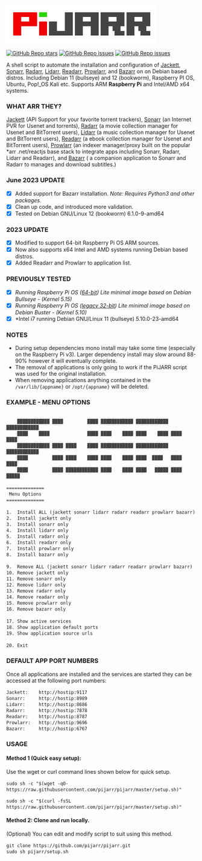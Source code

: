 ![PiJARR](/pijarr.png)

[![GitHub Repo stars](https://img.shields.io/github/stars/pijarr/pijarr)](https://github.com/pijarr/pijarr/stargazers)
[![GitHub Repo issues](https://img.shields.io/github/issues/pijarr/pijarr)](https://github.com/pijarr/pijarr/issues)
[![GitHub Repo issues](https://img.shields.io/github/issues-closed/pijarr/pijarr)](https://github.com/pijarr/pijarr/issues?q=is%3Aissue+is%3Aclosed)

A shell script to automate the installation and configuration of [Jackett](https://github.com/Jackett/Jackett), [Sonarr](https://github.com/Sonarr/Sonarr), [Radarr](https://github.com/Radarr/Radarr), [Lidarr](https://github.com/Lidarr/Lidarr), [Readarr](https://github.com/Readarr/Readarr), [Prowlarr](https://github.com/Prowlarr/Prowlarr), and [Bazarr](https://github.com/morpheus65535/bazarr) on on Debian based distros. Including Debian 11 (bullseye) and 12 (bookworm), Raspberry PI OS, Ubuntu, Pop!_OS Kali etc. Supports ARM **Raspberry Pi** and Intel/AMD x64 systems.

### WHAT ARR THEY?
  
[Jackett](https://github.com/Jackett/Jackett) (API Support for your favorite torrent trackers), [Sonarr](https://github.com/Sonarr/Sonarr) (an Internet PVR for Usenet and torrents), [Radarr](https://github.com/Radarr/Radarr) (a movie collection manager for Usenet and BitTorrent users), [Lidarr](https://github.com/Lidarr/Lidarr) (a music collection manager for Usenet and BitTorrent users), [Readarr](https://github.com/Readarr/Readarr) (a ebook collection manager for Usenet and BitTorrent users), [Prowlarr](https://github.com/Prowlarr/Prowlarr) (an indexer manager/proxy built on the popular *arr .net/reactjs base stack to integrate apps including Sonarr, Radarr, Lidarr and Readarr), and [Bazarr](https://github.com/morpheus65535/bazarr) ( a companion application to Sonarr and Radarr to manages and download subtitles.)

### June 2023 UPDATE 

- [x] Added support for Bazarr installation. *Note: Requires Python3 and other packages.*
- [x] Clean up code, and introduced more validation.
- [x] Tested on Debian GNU/Linux 12 (bookworm) 6.1.0-9-amd64 

### 2023 UPDATE 
- [x] Modified to support 64-bit Raspberry Pi OS ARM sources.  
- [x] Now also supports x64 Intel and AMD systems running Debian based distros.
- [x] Added Readarr and Prowlarr to application list.

### PREVIOUSLY TESTED 

- [x] *Running Raspberry Pi OS ([64-bit](https://www.raspberrypi.org/software/operating-systems/#raspberry-pi-os-64-bit)) Lite minimal image based on Debian Bullseye - (Kernel 5.15)*
- [x] *Running Raspberry Pi OS ([legacy 32-bit](https://www.raspberrypi.com/software/operating-systems/#raspberry-pi-os-legacy)) Lite minimal image based on Debian Buster - (Kernel 5.10)*
- [x] *Intel i7 running Debian GNU/Linux 11 (bullseye) 5.10.0-23-amd64

### NOTES
- During setup dependencies mono install may take some time (especially on the Raspberry Pi v3). Larger dependency install may slow around 88-90% however it will eventually complete.    
- The removal of applications is only going to work if the PiJARR script was used for the original installation.  
- When removing applications anything contained in the `/var/lib/{appname}` or `/opt/{appname}` will be deleted.

### EXAMPLE - MENU OPTIONS

```
                                                               
    ▓▓▓▓▓▓▓▓▓▓▓▓ ▓▓▓▓         ▓▓▓▓ ▓▓▓▓▓▓▓▓▓▓▓▓ ▓▓▓▓▓▓▓▓▓▓▓▓ ▓▓▓▓▓▓▓▓▓▓▓▓
    ▓▓▓▓    ▓▓▓▓              ▓▓▓▓ ▓▓▓▓    ▓▓▓▓ ▓▓▓▓    ▓▓▓▓ ▓▓▓▓    ▓▓▓▓
    ▓▓▓▓▓▓▓▓▓▓▓▓ ▓▓▓▓ ▓▓▓▓    ▓▓▓▓ ▓▓▓▓▓▓▓▓▓▓▓▓ ▓▓▓▓▓▓▓▓▓▓▓▓ ▓▓▓▓▓▓▓▓▓▓▓▓
    ▓▓▓▓         ▓▓▓▓ ▓▓▓▓    ▓▓▓▓ ▓▓▓▓    ▓▓▓▓ ▓▓▓▓  ▓▓▓▓   ▓▓▓▓  ▓▓▓▓
    ▓▓▓▓         ▓▓▓▓ ▓▓▓▓▓▓▓▓▓▓▓▓ ▓▓▓▓    ▓▓▓▓ ▓▓▓▓   ▓▓▓▓▓ ▓▓▓▓   ▓▓▓▓▓
    
==============
 Menu Options 
==============

1.  Install ALL (jackett sonarr lidarr radarr readarr prowlarr bazarr)
2.  Install jackett only
3.  Install sonarr only
4.  Install lidarr only
5.  Install radarr only
6.  Install readarr only
7.  Install prowlarr only
8.  Install bazarr only

9.  Remove ALL (jackett sonarr lidarr radarr readarr prowlarr bazarr)
10. Remove jackett only
11. Remove sonarr only
12. Remove lidarr only
13. Remove radarr only
14. Remove readarr only
15. Remove prowlarr only
16. Remove bazarr only

17. Show active services
18. Show application default ports
19. Show application source urls

20. Exit

```

### DEFAULT APP PORT NUMBERS
Once all applications are installed and the services are started they can be accessed at the following port numbers:
```
Jackett:    http://hostip:9117
Sonarr:     http://hostip:8989
Lidarr:     http://hostip:8686
Radarr:     http://hostip:7878
Readarr:    http://hostip:8787
Prowlarr:   http://hostip:9696
Bazarr:     http://hostip:6767
```

### USAGE 
#### **Method 1 (Quick easy setup):** 
Use the wget or curl command lines shown below for quick setup.

```
sudo sh -c "$(wget -qO- https://raw.githubusercontent.com/pijarr/pijarr/master/setup.sh)"
```

```
sudo sh -c "$(curl -fsSL https://raw.githubusercontent.com/pijarr/pijarr/master/setup.sh)"
```

#### **Method 2:** Clone and run locally. 
(Optional) You can edit and modify script to suit using this method.

```
git clone https://github.com/pijarr/pijarr.git
sudo sh pijarr/setup.sh
```
